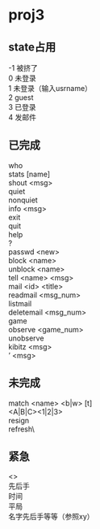 # proj3
## state占用
-1 被挤了\
0  未登录\
1  未登录（输入usrname）\
2  guest\
3  已登录\
4  发邮件
## 已完成
  who\
  stats [name]\
  shout \<msg>\
  quiet\
  nonquiet\
  info \<msg>\
  exit\
  quit\
  help\
  ?\
  passwd \<new>\
  block \<name>\
  unblock \<name>\
  tell \<name> \<msg>\
  mail \<id> \<title>\
  readmail \<msg_num>\
  listmail\
  deletemail \<msg_num>\
  game\
  observe \<game_num>\
  unobserve\
  kibitz \<msg>\
  ’ \<msg>

## 未完成
  match \<name> \<b|w> [t]\
  \<A|B|C>\<1|2|3>\
  resign\
  refresh\

## 紧急
  <>\
  先后手\
  时间\
  平局\
  名字先后手等等（参照xy）
